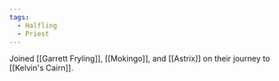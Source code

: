 ```yaml
---
tags:
  - Halfling
  - Priest
---
```


Joined [[Garrett Fryling]], [[Mokingo]], and [[Astrix]] on their journey to [[Kelvin's Cairn]].